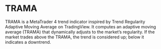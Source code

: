 # TRAMA
TRAMA is a MetaTrader 4 trend indicator inspired by Trend Regularity Adaptive Moving Average on TradingView. It computes an adaptive moving average (TRAMA) that dynamically adjusts to the market’s regularity. If the market trades above the TRAMA, the trend is considered up; below it indicates a downtrend.
